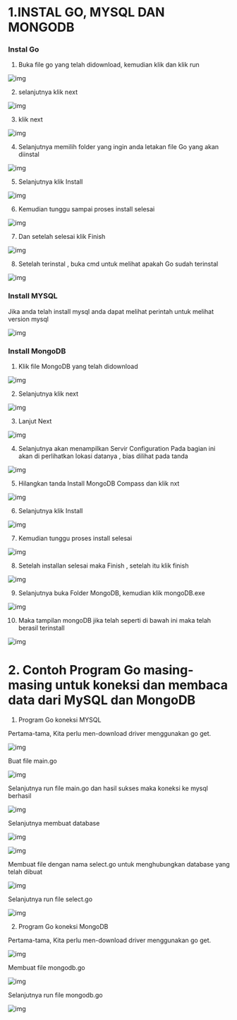 # 1.INSTAL GO, MYSQL DAN MONGODB  
### Instal Go
1. Buka file go yang telah didownload, kemudian klik dan klik run

![img](foto6/2.1.png)

2. selanjutnya klik next

![img](foto6/22.png)

3. klik next

![img](foto6/23.png)

4. Selanjutnya memilih folder yang ingin anda letakan file Go yang akan diinstal

![img](foto6/24.png)

5. Selanjutnya klik Install

![img](foto6/25.png)

6. Kemudian tunggu sampai proses install selesai

![img](foto6/26.png)

7. Dan setelah selesai klik Finish

![img](foto6/27.png)

8. Setelah terinstal , buka cmd untuk melihat apakah Go sudah terinstal

![img](foto6/go.png)

### Install MYSQL

Jika anda telah install mysql anda dapat melihat perintah untuk melihat version mysql

![img](foto6/01.png)

### Install MongoDB
1. Klik file MongoDB yang telah didownload

![img](foto6/3.png)

2. Selanjutnya klik next

![img](foto6/4.png)

3. Lanjut Next

![img](foto6/5.png)

4. Selanjutnya akan menampilkan Servir Configuration
Pada bagian ini akan di perlihatkan lokasi datanya , bias dilihat pada tanda

![img](foto6/6.png)

5. Hilangkan tanda Install MongoDB Compass dan klik nxt

![img](foto6/7.png)

6. Selanjutnya klik Install

![img](foto6/8.png)

7. Kemudian tunggu proses install selesai

![img](foto6/9.png)

8. Setelah installan selesai maka Finish , setelah itu klik finish

![img](foto6/10.png)

9. Selanjutnya buka Folder MongoDB, kemudian klik mongoDB.exe

![img](foto6/11.png)

10. Maka tampilan mongoDB jika telah seperti di bawah ini maka telah berasil terinstall

![img](foto6/12.png)

# 2. Contoh Program Go masing-masing untuk koneksi dan membaca data dari MySQL dan MongoDB

1. Program Go koneksi MYSQL

Pertama-tama, Kita perlu men-download driver menggunakan go get.

![img](foto6/1sa.png)

Buat file main.go

![img](foto6/2s.png)

Selanjutnya run file main.go dan hasil sukses maka koneksi ke mysql berhasil

![img](foto6/s3.png)

Selanjutnya membuat database

![img](foto6/s4.png)

![img](foto6/s5.png)

Membuat file dengan nama select.go untuk menghubungkan database yang telah dibuat

![img](foto6/s6.png)

Selanjutnya run file select.go

![img](foto6/s7.png)

2. Program Go koneksi MongoDB

Pertama-tama, Kita perlu men-download driver menggunakan go get.

![img](foto6/ba1.png)

Membuat file mongodb.go

![img](foto6/b2.png)

Selanjutnya run file mongodb.go

![img](foto6/ba2.png)




